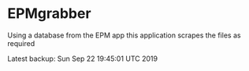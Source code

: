 # EPMgrabber
Using a database from the EPM app this application scrapes the files as required


Latest backup: Sun Sep 22 19:45:01 UTC 2019
